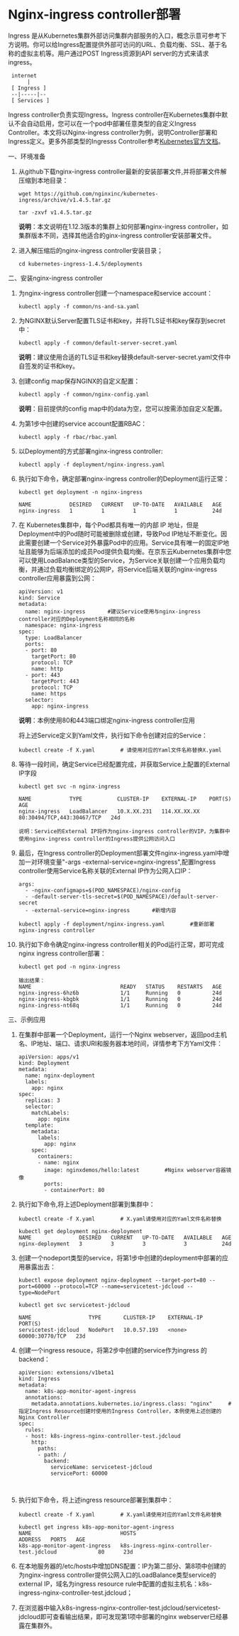 # Nginx-ingress controller部署
Ingress 是从Kubernetes集群外部访问集群内部服务的入口，概念示意可参考下方说明。你可以给Ingress配置提供外部可访问的URL、负载均衡、SSL、基于名称的虚拟主机等。用户通过POST Ingress资源到API server的方式来请求ingress。 

  ```
   internet
        |
   [ Ingress ]
   --|-----|--
   [ Services ]
  ```
Ingress controller负责实现Ingress。Ingress controller在Kubernetes集群中默认不会自动启用，您可以在一个pod中部署任意类型的自定义Ingress Controller。本文将以Nginx-ingress controller为例，说明Controller部署和Ingress定义。更多外部类型的Ingresss Controller参考[Kubernetes官方文档](https://kubernetes.io/docs/concepts/services-networking/ingress-controllers/)。

一、环境准备
1. 从github下载nginx-ingress controller最新的安装部署文件,并将部署文件解压缩到本地目录：

    ```
    wget https://github.com/nginxinc/kubernetes-ingress/archive/v1.4.5.tar.gz

    tar -zxvf v1.4.5.tar.gz
    ```

    **说明**：本文说明在1.12.3版本的集群上如何部署nginx-ingress controller，如集群版本不同，选择其他适合的ginx-ingress controller安装部署文件。
2. 进入解压缩后的nginx-ingress controller安装目录；

    `
    cd kubernetes-ingress-1.4.5/deployments
    `

二、安装nginx-ingress controller

1. 为nginx-ingress controller创建一个namespace和service account：

    `
    kubectl apply -f common/ns-and-sa.yaml
    `

2. 为NGINX默认Server配置TLS证书和key，并将TLS证书和key保存到secret中：

    `
    kubectl apply -f common/default-server-secret.yaml
    `

    **说明**：建议使用合适的TLS证书和key替换default-server-secret.yaml文件中自签发的证书和key。

3. 创建config map保存NGINX的自定义配置：

    `
    kubectl apply -f common/nginx-config.yaml
    `

    **说明**：目前提供的config map中的data为空，您可以按需添加自定义配置。
  
4. 为第1步中创建的service account配置RBAC：

    `
    kubectl apply -f rbac/rbac.yaml
    `

5. 以Deployment的方式部署nginx-ingress controller:

    `
    kubectl apply -f deployment/nginx-ingress.yaml
    `

6. 执行如下命令，确定部署nginx-ingress controller的Deployment运行正常：

    ```
    kubectl get deployment -n nginx-ingress

    NAME            DESIRED   CURRENT   UP-TO-DATE   AVAILABLE   AGE
    nginx-ingress   1         1         1            1           24d
    ```
7. 在 Kubernetes集群中，每个Pod都具有唯一的内部 IP 地址，但是Deployment中的Pod随时可能被删除或创建，导致Pod IP地址不断变化。因此需要创建一个Service对外暴露Pod中的应用。Service具有唯一的固定IP地址且能够为后端添加的成员Pod提供负载均衡。在京东云Kubernetes集群中您可以使用LoadBalance类型的Service，为Service关联创建一个应用负载均衡，并通过负载均衡绑定的公网IP，将Service后端关联的nginx-ingress controller应用暴露到公网：

    ```
    apiVersion: v1
    kind: Service
    metadata:
      name: nginx-ingress       #建议Service使用与nginx-ingress controller对应的Deployment名称相同的名称
      namespace: nginx-ingress
    spec:
      type: LoadBalancer
      ports:
      - port: 80
        targetPort: 80
        protocol: TCP
        name: http
      - port: 443
        targetPort: 443
        protocol: TCP
        name: https
      selector:
        app: nginx-ingress
    ```
    **说明**：本例使用80和443端口绑定nginx-ingress controller应用

    将上述Service定义到Yaml文件，执行如下命令创建对应的Service：

    ```
    kubectl create -f X.yaml        # 请使用对应的Yaml文件名称替换X.yaml
    ```
8. 等待一段时间，确定Service已经配置完成，并获取Service上配置的External IP字段

    ```
    kubectl get svc -n nginx-ingress

    NAME            TYPE           CLUSTER-IP    EXTERNAL-IP    PORT(S)                      AGE
    nginx-ingress   LoadBalancer   10.X.XX.231   114.XX.XX.XX   80:30494/TCP,443:30467/TCP   24d

    说明：Service的External IP将作为nginx-ingress controller的VIP，为集群中使用nginx-ingress controller的Ingress提供公网访问入口
    ```
9. 最后，在Ingress controller的Deployment部署文件nginx-ingress.yaml中增加一对环境变量"-args -external-service=nginx-ingress",配置Ingress controller使用Service名称关联的External IP作为公网入口IP：

    ```
    args:
      - -nginx-configmaps=$(POD_NAMESPACE)/nginx-config
      - -default-server-tls-secret=$(POD_NAMESPACE)/default-server-secret
      - -external-service=nginx-ingress       #新增内容

    kubectl apply -f deployment/nginx-ingress.yaml        #重新部署nginx-ingress controller
    ```
10. 执行如下命令确定nginx-ingress controller相关的Pod运行正常，即可完成nginx ingress controller部署：

    ```
    kubectl get pod -n nginx-ingress

    输出结果：
    NAME                            READY   STATUS    RESTARTS   AGE
    nginx-ingress-6hz6b             1/1     Running   0          24d
    nginx-ingress-kbgbk             1/1     Running   0          24d
    nginx-ingress-nt68q             1/1     Running   0          24d
    ```

三、示例应用
1. 在集群中部署一个Deployment，运行一个Nginx webserver，返回pod主机名、IP地址、端口、请求URI和服务器本地时间，详情参考下方Yaml文件：

    ```
    apiVersion: apps/v1
    kind: Deployment
    metadata:
      name: nginx-deployment
      labels:
        app: nginx
    spec:
      replicas: 3
      selector:
        matchLabels:
          app: nginx
      template:
        metadata:
          labels:
            app: nginx
        spec:
          containers:
          - name: nginx
            image: nginxdemos/hello:latest        #Nginx webserver容器镜像
            ports:
            - containerPort: 80
    ```
2. 执行如下命令,将上述Deployment部署到集群中：
    ```
    kubectl create -f X.yaml        # X.yaml请使用对应的Yaml文件名称替换

    kubectl get deployment nginx-deployment
    NAME               DESIRED   CURRENT   UP-TO-DATE   AVAILABLE   AGE
    nginx-deployment   3         3         3            3           24d
    ```
3. 创建一个nodeport类型的service，将第1步中创建的deployment中部署的应用暴露出去：

    ```
    kubectl expose deployment nginx-deployment --target-port=80 --port=60000 --protocol=TCP --name=servicetest-jdcloud --type=NodePort
    
    kubectl get svc servicetest-jdcloud

    NAME                  TYPE       CLUSTER-IP    EXTERNAL-IP   PORT(S)
    servicetest-jdcloud   NodePort   10.0.57.193   <none>        60000:30770/TCP   23d
    ```
4. 创建一个ingress resouce，将第2步中创建的service作为ingress 的backend：

    ```
    apiVersion: extensions/v1beta1
    kind: Ingress
    metadata:
      name: k8s-app-monitor-agent-ingress
      annotations:
        metadata.annotations.kubernetes.io/ingress.class: "nginx"     #指定Ingress Resource创建时使用的Ingress Controller，本例使用上述创建的Nginx Controller
    spec:
      rules:
      - host: k8s-ingress-nginx-controller-test.jdcloud
        http:
          paths:
          - path: /
            backend:
              serviceName: servicetest-jdcloud
              servicePort: 60000

     
5. 执行如下命令，将上述ingress resource部署到集群中：

    ```
    kubectl create -f X.yaml        # X.yaml请使用对应的Yaml文件名称替换

    kubectl get ingress k8s-app-monitor-agent-ingress
    NAME                            HOSTS                                       ADDRESS   PORTS   AGE
    k8s-app-monitor-agent-ingress   k8s-ingress-nginx-controller-test.jdcloud             80      23d
    ```
6. 在本地服务器的/etc/hosts中增加DNS配置：IP为第二部分、第8项中创建的为nginx-ingress controller提供公网入口的LoadBalance类型service的external IP，域名为ingress resource rule中配置的虚拟主机名：k8s-ingress-nginx-controller-test.jdcloud；
7. 在浏览器中输入k8s-ingress-nginx-controller-test.jdcloud/servicetest-jdcloud即可查看输出结果，即可发现第1项中部署的nginx webserver已经暴露在集群外。


    


